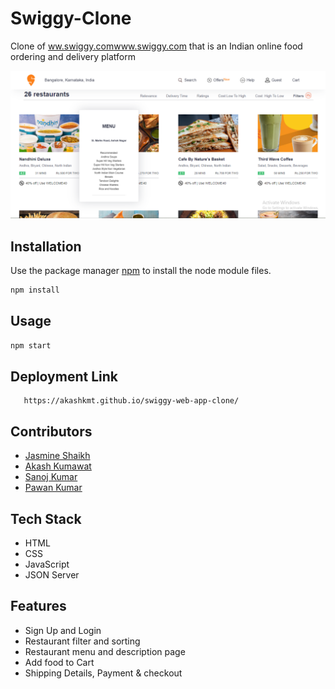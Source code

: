 # Swiggy-Clone

Clone of <a href="https://www.swiggy.com/">ww.swiggy.com</a>www.swiggy.com that is an Indian online food ordering and delivery platform

<img src="https://github.com/Jasmine-Shaikh/Swiggy-Clone/blob/main/portfolio-2.PNG"/>

## Installation

Use the package manager [npm](https://docs.npmjs.com/cli/v6/commands/npm-install) to install the node module files.

```bash
npm install
```

## Usage

```python
npm start
```

## Deployment Link
```url
   https://akashkmt.github.io/swiggy-web-app-clone/
```

## Contributors
- [Jasmine Shaikh](https://github.com/Jasmine-Shaikh)
- [Akash Kumawat](https://github.com/akashkmt)
- [Sanoj Kumar](https://github.com/Sanojkumaryadav)
- [Pawan Kumar](https://github.com/Pawangithub752000)

## Tech Stack
- HTML
- CSS
- JavaScript
- JSON Server

## Features
- Sign Up and Login
- Restaurant filter and sorting
- Restaurant menu and description page
- Add food to Cart
- Shipping Details, Payment & checkout



